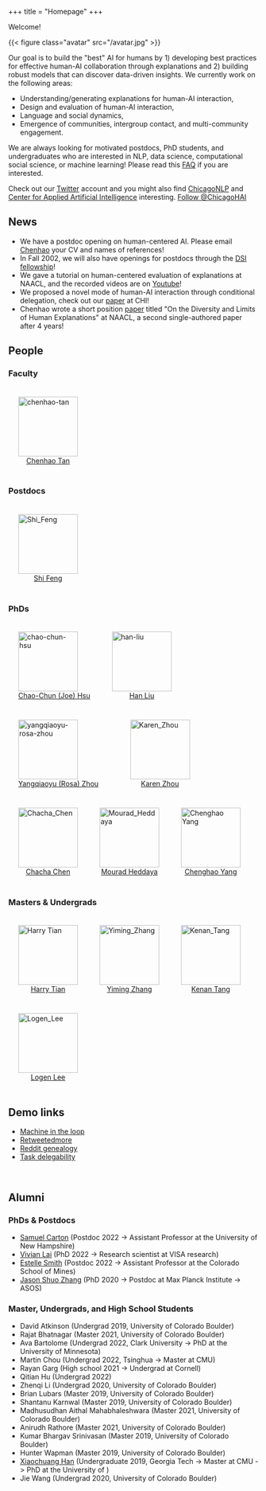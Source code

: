 +++
title = "Homepage"
+++

Welcome!

{{< figure class="avatar" src="/avatar.jpg" >}}

Our goal is to build the "best" AI for humans by 1) developing best practices for effective human-AI collaboration through explanations and 2) building robust models that can discover data-driven insights.
We currently work on the following areas:

* Understanding/generating explanations for human-AI interaction,
* Design and evaluation of human-AI interaction,
* Language and social dynamics,
* Emergence of communities, intergroup contact, and multi-community engagement.



We are always looking for motivated postdocs, PhD students, and undergraduates who are interested in NLP, data science, computational social science, or machine learning! Please read this [FAQ](https://chenhaot.com/faq.html) if you are interested. 

Check out our [Twitter](https://twitter.com/ChicagoHAI) account and you might also find [ChicagoNLP](https://twitter.com/ChicagoNLP) and [Center for Applied Artificial Intelligence](https://www.chicagobooth.edu/research/center-for-applied-artificial-intelligence) interesting.
<a href="https://twitter.com/ChicagoHAI?ref_src=twsrc%5Etfw" class="twitter-follow-button" data-show-count="false">Follow @ChicagoHAI</a><script async src="https://platform.twitter.com/widgets.js" charset="utf-8"></script>


## News

* We have a postdoc opening on human-centered AI. Please email [Chenhao](https://chenhaot.com/contact.html) your CV and names of references!
* In Fall 2002, we will also have openings for postdocs through the [DSI fellowship](http://datascience.uchicago.edu/engage/fellowships/)!
* We gave a tutorial on human-centered evaluation of explanations at NAACL, and the recorded videos are on [Youtube](https://www.youtube.com/playlist?list=PLegWUnz91Wfu7zWCcFemUv40M9kIikCjZ)!
* We proposed a novel mode of human-AI interaction through conditional delegation, check out our [paper](https://arxiv.org/abs/2204.11788) at CHI!
* Chenhao wrote a short position [paper](https://aclanthology.org/2022.naacl-main.158.pdf) titled "On the Diversity and Limits of Human Explanations" at NAACL, a second single-authored paper after 4 years!


## People
### Faculty


<!-- * [Chenhao Tan](https://chenhaot.com) -->
<figure style="display:inline-block;margin:20px;">
    <img src="/chenhao.jpg" alt="chenhao-tan" style="vertical-align:top;width:120px;" />
    <figcaption style="text-align:center;">
        <a href="https://chenhaot.com">Chenhao Tan</a>
    </figcaption>
</figure>

### Postdocs
<figure class="photo" style="display:inline-block;margin:20px;">
    <img src="Shi_Feng.jpeg" alt="Shi_Feng" style="vertical-align:top;width:120px;" />
    <figcaption style="text-align:center;">
        <a href="http://www.shifeng.umiacs.io/">Shi Feng</a>
    </figcaption>
</figure>

### PhDs

<figure class="photo" style="display:inline-block;margin:20px;">
    <img src="/joe.png" alt="chao-chun-hsu" style="vertical-align:top;width:120px;" />
    <figcaption style="text-align:center;">
        <a href="https://chaochunhsu.github.io/">Chao-Chun (Joe) Hsu</a>
    </figcaption>
</figure>
<figure class="photo" style="display:inline-block;margin:20px;">
    <img src="/han.png" alt="han-liu" style="vertical-align:top;width:120px;" />
    <figcaption style="text-align:center;">
        <a href="https://hanliuai.github.io/">Han Liu</a>
    </figcaption>
</figure>
<figure class="photo" style="display:inline-block;margin:20px;">
    <img src="/rosa.png" alt="yangqiaoyu-rosa-zhou" style="vertical-align:top;width:120px;" />
    <figcaption style="text-align:center;">
        <a href="https://rosafish.github.io/">Yangqiaoyu (Rosa) Zhou</a>
    </figcaption>
</figure>
<figure class="photo" style="display:inline-block;">
    <img src="Karen_Zhou.jpg" alt="Karen_Zhou" style="vertical-align:top;width:120px;" />
    <figcaption style="text-align:center;">
        <a href="https://karen-zhou.com/">Karen Zhou</a>
    </figcaption>
</figure>
<figure class="photo"  style="display:inline-block;margin:20px;">
    <img src="Chacha_Chen.14.11 PM - Chacha Chen.png" alt="Chacha_Chen" style="vertical-align:top;width:120px;" />
    <figcaption style="text-align:center;">
        <a href="https://chacha-chen.github.io">Chacha Chen</a>
    </figcaption>
</figure>
<figure class="photo"  style="display:inline-block;margin:20px;">
    <img src="Mourad_Heddaya.jpeg" alt="Mourad_Heddaya" style="vertical-align:top;width:120px;" />
    <figcaption style="text-align:center;">
        <a href="https://people.cs.uchicago.edu/~mourad/">Mourad Heddaya</a>
    </figcaption>
</figure>
<figure class="photo"  style="display:inline-block;margin:20px;">
    <img src="chenghao_yang.png" alt="Chenghao Yang" style="vertical-align:top;width:120px;" />
    <figcaption style="text-align:center;">
        <a href="https://yangalan123.github.io">Chenghao Yang</a>
    </figcaption>
</figure>

### Masters & Undergrads
<figure class="photo"  style="display:inline-block;margin:20px;">
    <img src="harry_tian.png" alt="Harry Tian" style="vertical-align:top;width:120px;" />
    <figcaption style="text-align:center;">
        <a href="https://twitter.com/HarryTian17">Harry Tian</a>
    </figcaption>
</figure>
<figure class="photo"  style="display:inline-block;margin:20px;">
    <img src="Yiming_Zhang.png" alt="Yiming_Zhang" style="vertical-align:top;width:120px;" />
    <figcaption style="text-align:center;">
        <a href="https://y0mingzhang.github.io/">Yiming Zhang</a>
    </figcaption>
</figure>
<figure class="photo"  style="display:inline-block;margin:20px;">
    <img src="Kenan_Tang.JPG" alt="Kenan_Tang" style="vertical-align:top;width:120px;" />
    <figcaption style="text-align:center;">
        <a href="https://kenantang.github.io/page/">Kenan Tang</a>
    </figcaption>
</figure>
<figure class="photo"  style="display:inline-block;margin:20px;">
    <img src="Logen_Lee.jpeg" alt="Logen_Lee" style="vertical-align:top;width:120px;" />
    <figcaption style="text-align:center;">
        <a href="https://logenleedev.github.io/">Logen Lee</a>
    </figcaption>
</figure>


## Demo links
* [Machine in the loop](https://machineintheloop.com/)
* [Retweetedmore](https://chenhaot.com/retweetedmore)
* [Reddit genealogy](https://redditvisualization.herokuapp.com/)
* [Task delegability](https://delegability.github.io/)
<br>

## Alumni

### PhDs & Postdocs
* [Samuel Carton](https://shcarton.github.io/) (Postdoc 2022 -> Assistant Professor at the University of New Hampshire)
* [Vivian Lai](https://vivlai.github.io/) (PhD 2022 -> Research scientist at VISA research) 
* [Estelle Smith](https://estellesmithphd.com) (Postdoc 2022 -> Assistant Professor at the Colorado School of Mines)
* [Jason Shuo Zhang](http://www.jasondarkblue.com/) (PhD 2020 -> Postdoc at Max Planck Institute -> ASOS)

### Master, Undergrads, and High School Students
* David Atkinson (Undergrad 2019, University of Colorado Boulder)
* Rajat Bhatnagar (Master 2021, University of Colorado Boulder)
* Ava Bartolome (Undergrad 2022, Clark University -> PhD at the University of Minnesota)
* Martin Chou (Undergrad 2022, Tsinghua -> Master at CMU)
* Rayan Garg (High school 2021 -> Undergrad at Cornell)
* Qitian Hu (Undergrad 2022)
* Zhenqi Li (Undergrad 2020, University of Colorado Boulder)
* Brian Lubars (Master 2019, University of Colorado Boulder)
* Shantanu Karnwal (Master 2019, University of Colorado Boulder)
* Madhusudhan Aithal Mahabhaleshwara (Master 2021, University of Colorado Boulder)
* Anirudh Rathore (Master 2021, University of Colorado Boulder)
* Kumar Bhargav Srinivasan (Master 2019, University of Colorado Boulder)
* Hunter Wapman (Master 2019, University of Colorado Boulder)
* [Xiaochuang Han](https://xhan77.github.io/) (Undergraduate 2019, Georgia Tech -> Master at CMU -> PhD at the University of )
* Jie Wang (Undergrad 2020, University of Colorado Boulder)




